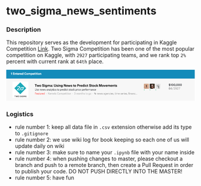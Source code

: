 # two_sigma_news_sentiments


### Description

This repository serves as the development for participating in Kaggle Competition [Link](https://www.kaggle.com/c/two-sigma-financial-news). Two Sigma Competition has been one of the most popular competition on Kaggle, with `2927` participating teams, and we rank top `2%` percent with current rank at `64th` place.

![](rank.png)


### Logistics

+ rule number 1: keep all data file in `.csv` extension otherwise add its type to `.gitignore`
+ rule number 2: we use wiki log for book keeping so each one of us will update daily on wiki
+ rule number 3: make sure to name your `.ipynb` file with your name inside
+ rule number 4: when pushing changes to master, please checkout a branch and push to a remote branch, then create a Pull Request in order to publish your code. DO NOT PUSH DIRECTLY INTO THE MASTER!
+ rule number 5: have fun
